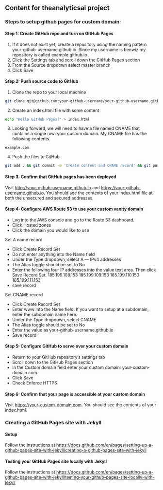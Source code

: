 ## Content for theanalyticsai project

### Steps to setup github pages for custom domain:

#### Step 1: Create GitHub repo and turn on GitHub Pages

1. If it does not exist yet, create a repository using the naming pattern your-github-username.github.io. Since my username is benwiz my repository is called example.github.io .
2. Click the Settings tab and scroll down the GitHub Pages section
3. From the Source dropdown select master branch
4. Click Save

#### Step 2: Push source code to GitHub

1. Clone the repo to your local machine

```bash
git clone git@github.com:your-github-username/your-github-username.github.io.git && cd your-github-username.github.io
```

2. Create an index.html file with some content

```bash
echo "Hello GitHub Pages!" > index.html
```

3. Looking forward, we will need to have a file named CNAME that contains a single row: your custom domain. My CNAME file has the following contents.

```text
example.com
```

4. Push the files to GitHub

```bash
git add . && git commit -m 'Create content and CNAME record' && git push
```

#### Step 3: Confirm that GitHub pages has been deployed

Visit http://your-github-username.github.io and https://your-github-username.github.io. You should see the contents of your index.html file at both the unsecured and secured addresses.

#### Step 4: Configure AWS Route 53 to use your custom vanity domain

- Log into the AWS console and go to the Route 53 dashboard.
- Click Hosted zones
- Click the domain you would like to use

Set A name record

- Click Create Record Set
- Do not enter anything into the Name field
- Under the Type dropdown, select A — IPv4 addresses
- The Alias toggle should be set to No
- Enter the following four IP addresses into the value text area. Then click Save Record Set.
  185.199.108.153
  185.199.109.153
  185.199.110.153
  185.199.111.153
- save record

Set CNAME record

- Click Create Record Set
- Enter www into the Name field. If you want to setup at a subdomain, enter the subdomain name here.
- Under the Type dropdown, select CNAME
- The Alias toggle should be set to No
- Enter the value as your-github-username.github.io
- Save record

#### Step 5: Configure GitHub to serve over your custom domain

- Return to your GitHub repository’s settings tab
- Scroll down to the GitHub Pages section
- In the Custom domain field enter your custom domain: your-custom-domain.com
- Click Save
- Check Enforce HTTPS

#### Step 6: Confirm that your page is accessible at your custom domain

Visit https://your-custom-domain.com. You should see the contents of your index.html.

### Creating a GitHub Pages site with Jekyll

#### Setup

Follow the instructions at https://docs.github.com/en/pages/setting-up-a-github-pages-site-with-jekyll/creating-a-github-pages-site-with-jekyll

#### Testing your GitHub Pages site locally with Jekyll

Follow the instructions at https://docs.github.com/en/pages/setting-up-a-github-pages-site-with-jekyll/testing-your-github-pages-site-locally-with-jekyll
